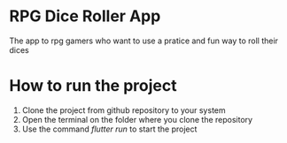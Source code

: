 # RPG Dice Roller App

The app to rpg gamers who want to use a pratice and fun way to roll their dices


# How to run the project
1. Clone the project from github repository to your system
2. Open the terminal on the folder where you clone the repository
3. Use the command *flutter run* to start the project